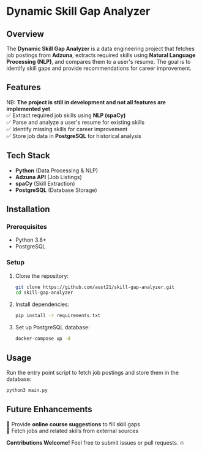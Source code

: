 # Dynamic Skill Gap Analyzer

## Overview

The **Dynamic Skill Gap Analyzer** is a data engineering project that fetches job postings from **Adzuna**, extracts required skills using **Natural Language Processing (NLP)**, and compares them to a user's resume. The goal is to identify skill gaps and provide recommendations for career improvement.

## Features

NB: **The project is still in development and not all features are implemented yet**    
✅ Extract required job skills using **NLP (spaCy)**  
✅ Parse and analyze a user's resume for existing skills  
✅ Identify missing skills for career improvement  
✅ Store job data in **PostgreSQL** for historical analysis  


## Tech Stack

- **Python** (Data Processing & NLP)
- **Adzuna API** (Job Listings)
- **spaCy** (Skill Extraction)
- **PostgreSQL** (Database Storage)

## Installation

### Prerequisites

- Python 3.8+
- PostgreSQL

### Setup

1. Clone the repository:
   ```bash
   git clone https://github.com/aust21/skill-gap-analyzer.git
   cd skill-gap-analyzer
   ```
2. Install dependencies:

   ```bash
   pip install -r requirements.txt
   ```

3. Set up PostgreSQL database:
   ```bash
   docker-compose up -d
   ```

## Usage

Run the entry point script to fetch job postings and store them in the database:

```bash
python3 main.py
```

## Future Enhancements
🚀 Provide **online course suggestions** to fill skill gaps  
🚀 Fetch jobs and related skills from external sources

**Contributions Welcome!** Feel free to submit issues or pull requests. 🔥
